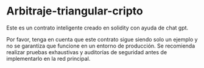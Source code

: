 # Arbitraje-triangular-cripto
Este es un contrato inteligente creado en solidity con ayuda de chat gpt.

Por favor, tenga en cuenta que este contrato sigue siendo solo un ejemplo y no se garantiza que funcione en un entorno de producción. Se recomienda realizar pruebas exhaustivas y auditorías de seguridad antes de implementarlo en la red principal.
